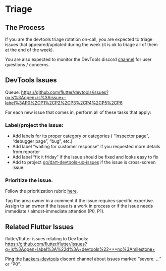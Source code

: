 # Triage

## The Process

If you are the devtools triage rotation on-call, you are expected to triage issues that appeared/updated during the week (it is ok to triage all of them at the end of the week).

You are also expected to monitor the DevTools discord [channel](https://discord.com/channels/608014603317936148/958862085297672282) for user questions / concerns.

## DevTools Issues

Queue: https://github.com/flutter/devtools/issues?q=is%3Aopen+is%3Aissue+-label%3AP0%2CP1%2CP2%2CP3%2CP4%2CP5%2CP6 

For each new issue that comes in, perform all of these tasks that apply:

### Label/project the issue:
* Add labels for its proper category or categories ( “Inspector page”, “debugger page”, “bug”, etc.)
* Add label “waiting for customer response” if you requested more details from reporter
* Add label “fix it friday” if the issue should be fixed and looks easy to fix
* Add to project [go/dart-devtools-ux-issues](https://github.com/orgs/flutter/projects/54/settings) if the issue is cross-screen issue

### Prioritize the issue. 

Follow the prioritization rubric [here](https://github.com/flutter/flutter/wiki/Issue-hygiene#priorities). 

Tag the area owner in a comment if the issue requires specific expertise. Assign to an owner if the issue is a work in process or if the issue needs immediate / almost-immediate attention (P0, P1).

## Related Flutter Issues

flutter/flutter issues relating to DevTools:
https://github.com/flutter/flutter/issues?q=is%3Aopen+label%3A%22d%3A+devtools%22+++no%3Amilestone+ 

Ping the [hackers-devtools](https://discord.com/channels/608014603317936148/1106667330093723668) discord channel about issues marked “severe: …” or “P0”. 
